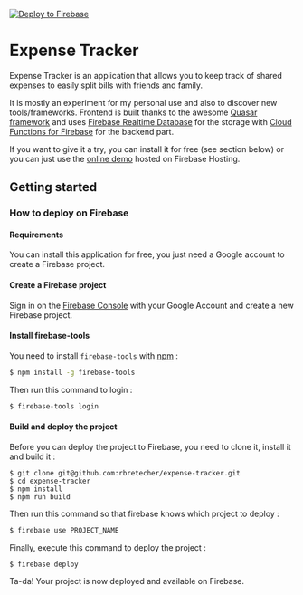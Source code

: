 [![Deploy to Firebase](https://github.com/rbretecher/expense-tracker/workflows/Deploy%20to%20Firebase/badge.svg?branch=master)](https://github.com/rbretecher/expense-tracker/actions?query=workflow%3A%22Deploy+to+Firebase%22+branch%3Amaster)

# Expense Tracker

Expense Tracker is an application that allows you to keep track of shared expenses to easily split bills with friends and family.

It is mostly an experiment for my personal use and also to discover new tools/frameworks. Frontend is built thanks to the awesome [Quasar framework](https://github.com/quasarframework/quasar) and uses [Firebase Realtime Database](https://firebase.google.com/docs/database) for the storage with [Cloud Functions for Firebase](https://firebase.google.com/docs/functions) for the backend part.

If you want to give it a try, you can install it for free (see section below) or you can just use the [online demo](https://web-expense-tracker-demo.web.app) hosted on Firebase Hosting.

## Getting started

### How to deploy on Firebase

#### Requirements
You can install this application for free, you just need a Google account to create a Firebase project.

#### Create a Firebase project

Sign in on the [Firebase Console](https://console.firebase.google.com) with your Google Account and create a new Firebase project.

#### Install firebase-tools

You need to install `firebase-tools` with [npm](https://www.npmjs.com/) :
```bash
$ npm install -g firebase-tools
```

Then run this command to login :
```bash
$ firebase-tools login
```

#### Build and deploy the project

Before you can deploy the project to Firebase, you need to clone it, install it and build it :
```
$ git clone git@github.com:rbretecher/expense-tracker.git
$ cd expense-tracker
$ npm install
$ npm run build
```

Then run this command so that firebase knows which project to deploy :
```bash
$ firebase use PROJECT_NAME
```

Finally, execute this command to deploy the project :
```
$ firebase deploy
```

Ta-da! Your project is now deployed and available on Firebase.
